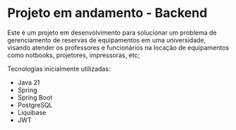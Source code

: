 <h1>Projeto em andamento - Backend</h1>

Este é um projeto em desenvolvimento para solucionar um problema de gerenciamento de reservas de equipamentos em uma universidade,
visando atender os professores e funcionários na locação de equipamentos como notbooks, projetores, impressoras, etc;

Tecnologias inicialmente utilizadas:

- Java 21
- Spring
- Spring Boot
- PostgreSQL
- Liquibase
- JWT
